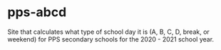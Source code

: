 # pps-abcd
Site that calculates what type of school day it is (A, B, C, D, break, or weekend) for PPS secondary schools for the 2020 - 2021 school year.
